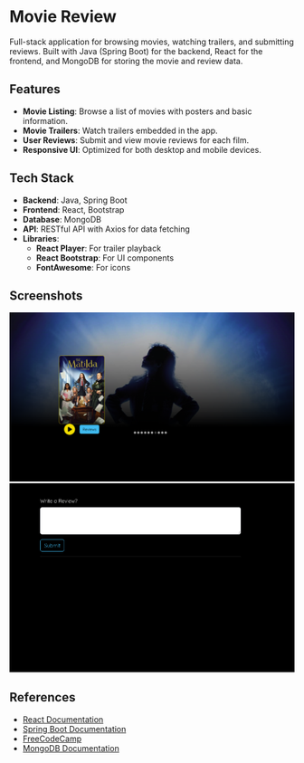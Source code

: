 <!DOCTYPE html>
<html lang="en">
<head>
    <meta charset="UTF-8">
    <meta name="viewport" content="width=device-width, initial-scale=1.0">
</head>
<body>
    <h1>Movie Review</h1>
    <p>Full-stack application for browsing movies, watching trailers, and submitting reviews. Built with Java (Spring Boot) for the backend, React for the frontend, and MongoDB for storing the movie and review data.</p>
    <h2>Features</h2>
    <ul class="features">
        <li><strong>Movie Listing</strong>: Browse a list of movies with posters and basic information.</li>
        <li><strong>Movie Trailers</strong>: Watch trailers embedded in the app.</li>
        <li><strong>User Reviews</strong>: Submit and view movie reviews for each film.</li>
        <li><strong>Responsive UI</strong>: Optimized for both desktop and mobile devices.</li>
    </ul>
    <h2>Tech Stack</h2>
    <ul class="tech-stack">
        <li><strong>Backend</strong>: Java, Spring Boot</li>
        <li><strong>Frontend</strong>: React, Bootstrap</li>
        <li><strong>Database</strong>: MongoDB</li>
        <li><strong>API</strong>: RESTful API with Axios for data fetching</li>
        <li><strong>Libraries</strong>:
            <ul>
                <li><strong>React Player</strong>: For trailer playback</li>
                <li><strong>React Bootstrap</strong>: For UI components</li>
                <li><strong>FontAwesome</strong>: For icons</li>
            </ul>
        </li>
    </ul>
    <h2>Screenshots</h2>
    <div>
        <img src="sourcecode/images/demo1.png" alt="Movie Review App Screenshot 1" width="800">
        <img src="sourcecode/images/demo2.png" alt="Movie Review App Screenshot 2" width="800">
    </div>
    <h2>References</h2>
    <div class="references">
        <ul>
            <li><a href="https://reactjs.org/docs/getting-started.html" target="_blank">React Documentation</a></li>
            <li><a href="https://spring.io/projects/spring-boot" target="_blank">Spring Boot Documentation</a></li>
            <li><a href="https://www.freecodecamp.org/news/how-to-code-a-simple-game/" target="_blank">FreeCodeCamp</a></li>
            <li><a href="https://www.mongodb.com/docs/" target="_blank">MongoDB Documentation</a></li>
        </ul>
    </div>

</body>
</html>
